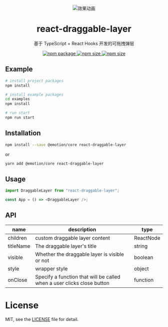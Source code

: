 <div align="center">

![效果动画](https://s2.ax1x.com/2020/01/28/1MnWxf.gif)

</div>

<h1 align="center">react-draggable-layer</h1>

<div align="center">

基于 TypeScript + React Hooks 开发的可拖拽弹层

<a href="https://www.npmjs.com/package/react-draggable-layer">
  <img src="https://img.shields.io/npm/v/react-draggable-layer" alt="npm package" />
</a>
<a href="https://www.npmjs.com/package/react-draggable-layer">
  <img src="https://img.shields.io/bundlephobia/min/react-draggable-layer" alt="npm size" />
</a>
<a href="https://www.npmjs.com/package/react-draggable-layer">
  <img src="https://img.shields.io/npm/l/react-draggable-layer" alt="npm size" />
</a>

</div>

## Example

```bash
# install project packages
npm install

# install example packages
cd examples
npm install

# run start
npm run start
```

## Installation

```bash
npm install --save @emotion/core react-draggable-layer
```

or

```bash
yarn add @emotion/core react-draggable-layer
```

## Usage

```ts
import DraggableLayer from "react-draggable-layer";

const App = () => <DraggableLayer />;
```

## API

| name      | description                                                            | type      |
| --------- | ---------------------------------------------------------------------- | --------- |
| children  | custom draggable layer content                                         | ReactNode |
| titleName | The draggable layer's title                                            | string    |
| visible   | Whether the draggable layer is visible or not                          | boolean   |
| style     | wrapper style                                                          | object    |
| onClose   | Specify a function that will be called when a user clicks close button | function  |

# License

MIT, see the [LICENSE](/LICENSE.md) file for detail.
